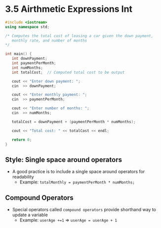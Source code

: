 # 3.5 Airthmetic Expressions Int

```C++
#include <iostream>
using namespace std;

/* Computes the total cost of leasing a car given the down payment,
   monthly rate, and number of months
*/

int main() {
   int downPayment;
   int paymentPerMonth;
   int numMonths;
   int totalCost;  // Computed total cost to be output

   cout << "Enter down payment: ";
   cin  >> downPayment;

   cout << "Enter monthly payment: ";
   cin  >> paymentPerMonth;

   cout << "Enter number of months: ";
   cin  >> numMonths;

   totalCost = downPayment + (paymentPerMonth * numMonths);

   cout << "Total cost: " << totalCost << endl;

   return 0;
}
```

## Style: Single space around operators
* A good practice is to include a single space around operators for readability
  * Example: `totalMonthly = paymentPerMonth * numMonths;`

## Compound Operators
* Special operators called `compound operators` provide shorthand way to update a variable
  * Example: `userAge +=1` => `userAge = userAge + 1`
